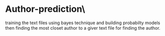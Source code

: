 # Author-prediction\
training the text files using bayes technique and building probabilty models\
then finding the most closet author to a giver text file for finding the author.
